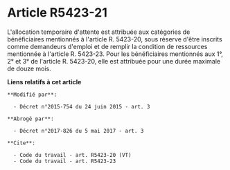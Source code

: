 # Article R5423-21

L'allocation temporaire d'attente est attribuée aux catégories de bénéficiaires mentionnés à l'article R. 5423-20, sous
réserve d'être inscrits comme demandeurs d'emploi et de remplir la condition de ressources mentionnée à l'article R. 5423-23.
Pour les bénéficiaires mentionnés aux 1°, 2° et 3° de l'article R. 5423-20, elle est attribuée pour une durée maximale de
douze mois.

**Liens relatifs à cet article**

	**Modifié par**:

	  - Décret n°2015-754 du 24 juin 2015 - art. 3

	**Abrogé par**:

	  - Décret n°2017-826 du 5 mai 2017 - art. 3

	**Cite**:

	  - Code du travail - art. R5423-20 (VT)
	  - Code du travail - art. R5423-23
